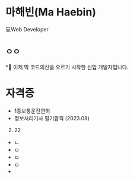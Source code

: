 # 마해빈(Ma Haebin)
💻Web Developer
## ㅇㅇ
*🌄 이제 막 코드의산을 오르기 시작한 신입 개발자입니다.

# 자격증
* 1종보통운전면허
* 정보처리기사 필기합격 (2023.08)
2. 22
* ㄴ
* ㅁ
* ㅁ
* ㅁ
* 

